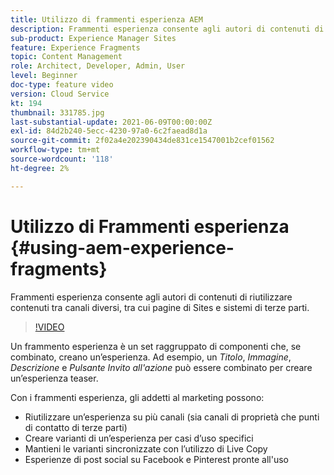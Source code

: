 ```yaml
---
title: Utilizzo di frammenti esperienza AEM
description: Frammenti esperienza consente agli autori di contenuti di riutilizzare contenuti tra canali diversi, tra cui pagine di Sites e sistemi di terze parti.
sub-product: Experience Manager Sites
feature: Experience Fragments
topic: Content Management
role: Architect, Developer, Admin, User
level: Beginner
doc-type: feature video
version: Cloud Service
kt: 194
thumbnail: 331785.jpg
last-substantial-update: 2021-06-09T00:00:00Z
exl-id: 84d2b240-5ecc-4230-97a0-6c2faead8d1a
source-git-commit: 2f02a4e202390434de831ce1547001b2cef01562
workflow-type: tm+mt
source-wordcount: '118'
ht-degree: 2%

---
```


# Utilizzo di Frammenti esperienza {#using-aem-experience-fragments}

Frammenti esperienza consente agli autori di contenuti di riutilizzare contenuti tra canali diversi, tra cui pagine di Sites e sistemi di terze parti.

>[!VIDEO](https://video.tv.adobe.com/v/331785/?quality=12&learn=on)

Un frammento esperienza è un set raggruppato di componenti che, se combinato, creano un’esperienza. Ad esempio, un *Titolo*, *Immagine*, *Descrizione* e *Pulsante Invito all&#39;azione* può essere combinato per creare un’esperienza teaser.

Con i frammenti esperienza, gli addetti al marketing possono:

* Riutilizzare un’esperienza su più canali (sia canali di proprietà che punti di contatto di terze parti)
* Creare varianti di un’esperienza per casi d’uso specifici
* Mantieni le varianti sincronizzate con l’utilizzo di Live Copy
* Esperienze di post social su Facebook e Pinterest pronte all&#39;uso
